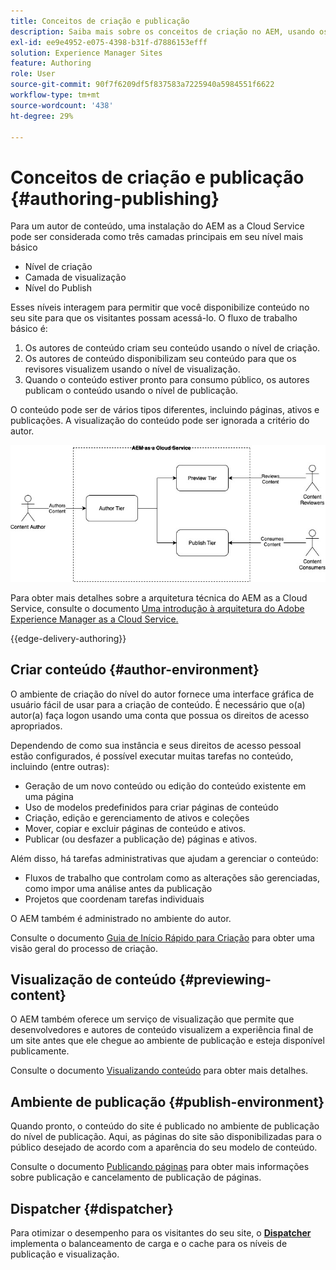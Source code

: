 ```yaml
---
title: Conceitos de criação e publicação
description: Saiba mais sobre os conceitos de criação no AEM, usando os ambientes de criação, visualização e publicação.
exl-id: ee9e4952-e075-4398-b31f-d7886153efff
solution: Experience Manager Sites
feature: Authoring
role: User
source-git-commit: 90f7f6209df5f837583a7225940a5984551f6622
workflow-type: tm+mt
source-wordcount: '438'
ht-degree: 29%

---
```



# Conceitos de criação e publicação {#authoring-publishing}

Para um autor de conteúdo, uma instalação do AEM as a Cloud Service pode ser considerada como três camadas principais em seu nível mais básico

* Nível de criação
* Camada de visualização
* Nível do Publish

Esses níveis interagem para permitir que você disponibilize conteúdo no seu site para que os visitantes possam acessá-lo. O fluxo de trabalho básico é:

1. Os autores de conteúdo criam seu conteúdo usando o nível de criação.
1. Os autores de conteúdo disponibilizam seu conteúdo para que os revisores visualizem usando o nível de visualização.
1. Quando o conteúdo estiver pronto para consumo público, os autores publicam o conteúdo usando o nível de publicação.

O conteúdo pode ser de vários tipos diferentes, incluindo páginas, ativos e publicações. A visualização do conteúdo pode ser ignorada a critério do autor.

![Diagrama do autor, editor e despachantes](assets/author-publish.jpg)

Para obter mais detalhes sobre a arquitetura técnica do AEM as a Cloud Service, consulte o documento [Uma introdução à arquitetura do Adobe Experience Manager as a Cloud Service.](/help/overview/architecture.md)

{{edge-delivery-authoring}}

## Criar conteúdo {#author-environment}

O ambiente de criação do nível do autor fornece uma interface gráfica de usuário fácil de usar para a criação de conteúdo. É necessário que o(a) autor(a) faça logon usando uma conta que possua os direitos de acesso apropriados.

Dependendo de como sua instância e seus direitos de acesso pessoal estão configurados, é possível executar muitas tarefas no conteúdo, incluindo (entre outras):

* Geração de um novo conteúdo ou edição do conteúdo existente em uma página
* Uso de modelos predefinidos para criar páginas de conteúdo
* Criação, edição e gerenciamento de ativos e coleções
* Mover, copiar e excluir páginas de conteúdo e ativos.
* Publicar (ou desfazer a publicação de) páginas e ativos.

Além disso, há tarefas administrativas que ajudam a gerenciar o conteúdo:

* Fluxos de trabalho que controlam como as alterações são gerenciadas, como impor uma análise antes da publicação
* Projetos que coordenam tarefas individuais

O AEM também é administrado no ambiente do autor.

Consulte o documento [Guia de Início Rápido para Criação](/help/sites-cloud/authoring/quick-start.md) para obter uma visão geral do processo de criação.

## Visualização de conteúdo {#previewing-content}

O AEM também oferece um serviço de visualização que permite que desenvolvedores e autores de conteúdo visualizem a experiência final de um site antes que ele chegue ao ambiente de publicação e esteja disponível publicamente.

Consulte o documento [Visualizando conteúdo](/help/sites-cloud/authoring/sites-console/previewing-content.md) para obter mais detalhes.

## Ambiente de publicação {#publish-environment}

Quando pronto, o conteúdo do site é publicado no ambiente de publicação do nível de publicação. Aqui, as páginas do site são disponibilizadas para o público desejado de acordo com a aparência do seu modelo de conteúdo.

Consulte o documento [Publicando páginas](/help/sites-cloud/authoring/sites-console/publishing-pages.md) para obter mais informações sobre publicação e cancelamento de publicação de páginas.

## Dispatcher {#dispatcher}

Para otimizar o desempenho para os visitantes do seu site, o **[Dispatcher](/help/implementing/dispatcher/overview.md)** implementa o balanceamento de carga e o cache para os níveis de publicação e visualização.
